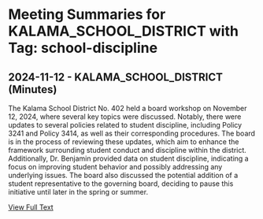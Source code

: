 # Meeting Summaries for KALAMA_SCHOOL_DISTRICT with Tag: school-discipline

## 2024-11-12 - KALAMA_SCHOOL_DISTRICT (Minutes)

The Kalama School District No. 402 held a board workshop on November 12, 2024, where several key topics were discussed. Notably, there were updates to several policies related to student discipline, including Policy 3241 and Policy 3414, as well as their corresponding procedures. The board is in the process of reviewing these updates, which aim to enhance the framework surrounding student conduct and discipline within the district. Additionally, Dr. Benjamin provided data on student discipline, indicating a focus on improving student behavior and possibly addressing any underlying issues. The board also discussed the potential addition of a student representative to the governing board, deciding to pause this initiative until later in the spring or summer.

[View Full Text](https://raw.githubusercontent.com/VoronoiPerspectives/WashingtonStateSchoolBoardExplorer/refs/heads/main/data/countries/usa/states/wa/counties/cowlitz/school_boards/kalama_school_district/2024/2024-11-12-minutes.txt)

